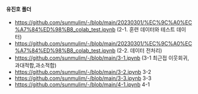 #### 유진호 폴더

* https://github.com/sunmulim/-/blob/main/20230301/%EC%9C%A0%EC%A7%84%ED%98%B8_colab_test.ipynb (2-1. 훈련 데이터와 테스트 데이터)
* https://github.com/sunmulim/-/blob/main/20230301/%EC%9C%A0%EC%A7%84%ED%98%B8_colab_test.ipynb (2-2. 데이터 전처리)
* https://github.com/sunmulim/-/blob/main/3-1.ipynb (3-1 최근접 이웃회귀,과대적합,과소적합)
* https://github.com/sunmulim/-/blob/main/3-2.ipynb 3-2
* https://github.com/sunmulim/-/blob/main/3-3.ipynb 3-3
* https://github.com/sunmulim/-/blob/main/4-1.ipynb 4-1
